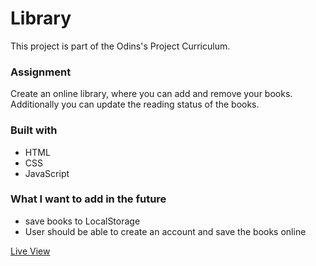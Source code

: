 # Library
This project is part of the Odins's Project Curriculum.

### Assignment
Create an online library, where you can add and remove your books. Additionally you can update the reading status of the books.

### Built with
- HTML
- CSS
- JavaScript

### What I want to add in the future
- save books to LocalStorage
- User should be able to create an account and save the books online

[Live View](https://halimaali.github.io/library/)
